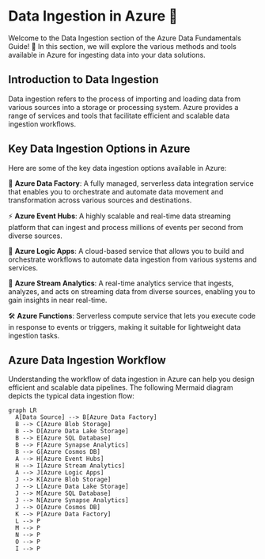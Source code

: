 # Data Ingestion in Azure 🌊

Welcome to the Data Ingestion section of the Azure Data Fundamentals Guide! 🌟 In this section, we will explore the various methods and tools available in Azure for ingesting data into your data solutions.

## Introduction to Data Ingestion

Data ingestion refers to the process of importing and loading data from various sources into a storage or processing system. Azure provides a range of services and tools that facilitate efficient and scalable data ingestion workflows.

## Key Data Ingestion Options in Azure

Here are some of the key data ingestion options available in Azure:

🔄 **Azure Data Factory**: A fully managed, serverless data integration service that enables you to orchestrate and automate data movement and transformation across various sources and destinations.

⚡ **Azure Event Hubs**: A highly scalable and real-time data streaming platform that can ingest and process millions of events per second from diverse sources.

🔀 **Azure Logic Apps**: A cloud-based service that allows you to build and orchestrate workflows to automate data ingestion from various systems and services.

🚀 **Azure Stream Analytics**: A real-time analytics service that ingests, analyzes, and acts on streaming data from diverse sources, enabling you to gain insights in near real-time.

🛠️ **Azure Functions**: Serverless compute service that lets you execute code in response to events or triggers, making it suitable for lightweight data ingestion tasks.

## Azure Data Ingestion Workflow

Understanding the workflow of data ingestion in Azure can help you design efficient and scalable data pipelines. The following Mermaid diagram depicts the typical data ingestion flow:

```mermaid
graph LR
  A[Data Source] --> B[Azure Data Factory]
  B --> C[Azure Blob Storage]
  B --> D[Azure Data Lake Storage]
  B --> E[Azure SQL Database]
  B --> F[Azure Synapse Analytics]
  B --> G[Azure Cosmos DB]
  A --> H[Azure Event Hubs]
  H --> I[Azure Stream Analytics]
  A --> J[Azure Logic Apps]
  J --> K[Azure Blob Storage]
  J --> L[Azure Data Lake Storage]
  J --> M[Azure SQL Database]
  J --> N[Azure Synapse Analytics]
  J --> O[Azure Cosmos DB]
  K --> P[Azure Data Factory]
  L --> P
  M --> P
  N --> P
  O --> P
  I --> P
